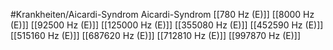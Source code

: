#Krankheiten/Aicardi-Syndrom
Aicardi-Syndrom
[[780 Hz (E)]]
[[8000 Hz (E)]]
[[92500 Hz (E)]]
[[125000 Hz (E)]]
[[355080 Hz (E)]]
[[452590 Hz (E)]]
[[515160 Hz (E)]]
[[687620 Hz (E)]]
[[712810 Hz (E)]]
[[997870 Hz (E)]]